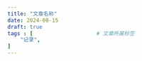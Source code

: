 ```yaml
---
title: "文章名称"
date: 2024-08-15
draft: true
tags : [                    # 文章所属标签
    "记录",
]
---
```

